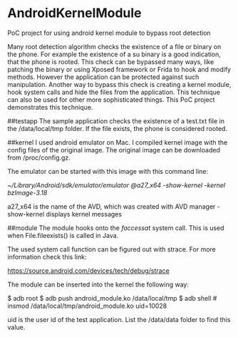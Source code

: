 # AndroidKernelModule
PoC project for using android kernel module to bypass root detection

Many root detection algorithm checks the existence of a file or binary on the phone. For example the existence of a su binary is a good indication, that the phone is rooted. This check can be bypassed many ways, like patching the binary or using Xposed framework or Frida to hook and modify methods. However the application can be protected against such manipulation.
Another way to bypass this check is creating a kernel module, hook system calls and hide the files from the application. This technique can also be used for other more sophisticated things. This PoC project demonstrates this technique.

##testapp
The sample application checks the existence of a test.txt file in the /data/local/tmp folder. If the file exists, the phone is considered rooted.

##kernel
I used android emulator on Mac. I compiled kernel image with the config files of the original image.
The original image can be downloaded from /proc/config.gz.

The emulator can be started with this image with this command line:

  *~/Library/Android/sdk/emulator/emulator @a27_x64 -show-kernel -kernel bzImage-3.18*

a27_x64 is the name of the AVD, which was created with AVD manager
-show-kernel displays kernel messages

##module
The module hooks onto the *faccessat* system call. This is used when File.fileexists() is called in Java.

The used system call function can be figured out with strace. For more information check this link:

https://source.android.com/devices/tech/debug/strace

The module can be inserted into the kernel the following way:

\$ adb root
\$ adb push android_module.ko /data/local/tmp
\$ adb shell
\# insmod /data/local/tmp/android_module.ko uid=10028

uid is the user id of the test application. List the /data/data folder to find this value.
